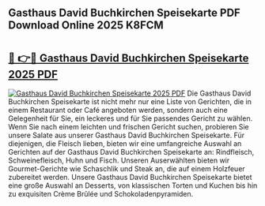 ## Gasthaus David Buchkirchen Speisekarte PDF Download Online 2025 K8FCM

# <h2><a href="http://gcdccu.nevu.top/?p=Gasthaus+David+Buchkirchen+Speisekarte">🔗 👉🔴 Gasthaus David Buchkirchen Speisekarte 2025 PDF</a></h2>

[![Gasthaus David Buchkirchen Speisekarte 2025 PDF](https://i.imgur.com/dBaPXMq.png)](http://gcdccu.nevu.top/?p=Gasthaus+David+Buchkirchen+Speisekarte)
Die Gasthaus David Buchkirchen Speisekarte ist nicht mehr nur eine Liste von Gerichten, die in einem Restaurant oder Café angeboten werden, sondern auch eine Gelegenheit für Sie, ein leckeres und für Sie passendes Gericht zu wählen. Wenn Sie nach einem leichten und frischen Gericht suchen, probieren Sie unsere Salate aus unserer Gasthaus David Buchkirchen Speisekarte. Für diejenigen, die Fleisch lieben, bieten wir eine umfangreiche Auswahl an Gerichten auf der Gasthaus David Buchkirchen Speisekarte an: Rindfleisch, Schweinefleisch, Huhn und Fisch. Unseren Auserwählten bieten wir Gourmet-Gerichte wie Schaschlik und Steak an, die auf einem Holzfeuer zubereitet werden. Unsere Gasthaus David Buchkirchen Speisekarte bietet eine große Auswahl an Desserts, von klassischen Torten und Kuchen bis hin zu exquisiten Crème Brûlée und Schokoladenpyramiden.
